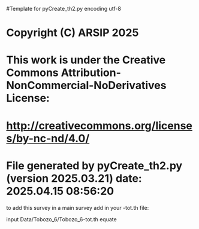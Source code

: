 #Template for pyCreate_th2.py
encoding utf-8

# Copyright (C) ARSIP 2025
# This work is under the Creative Commons Attribution-NonCommercial-NoDerivatives License:
# <http://creativecommons.org/licenses/by-nc-nd/4.0/>


# File generated by pyCreate_th2.py (version 2025.03.21) date: 2025.04.15 08:56:20

to add this survey in a main survey add in your -tot.th file: 

input Data/Tobozo_6/Tobozo_6-tot.th
equate
